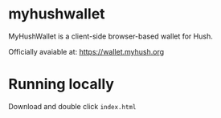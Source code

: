 # myhushwallet

MyHushWallet is a client-side browser-based wallet for Hush.

Officially avaiable at: https://wallet.myhush.org


# Running locally
Download and double click `index.html`


